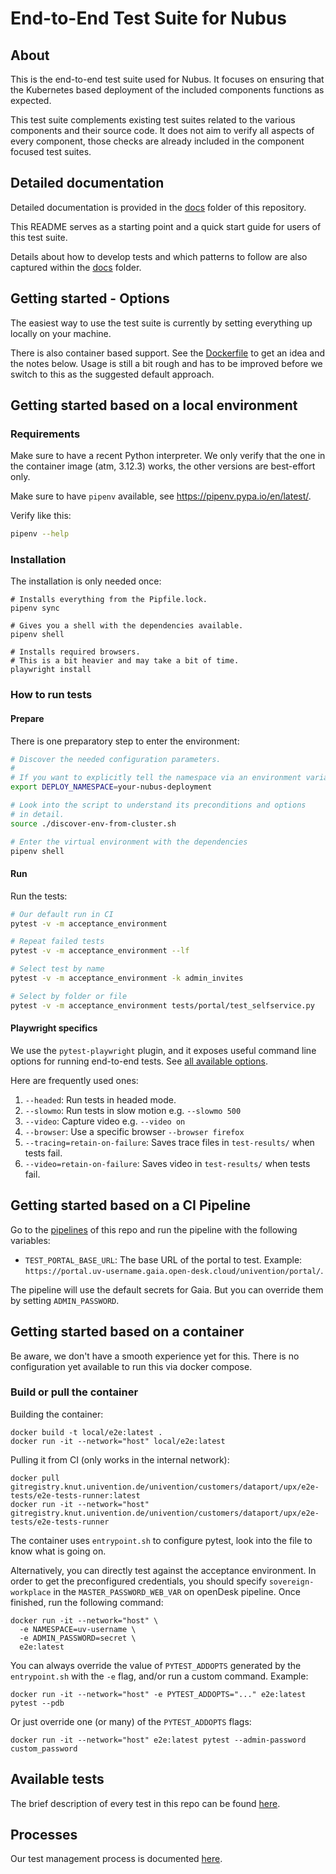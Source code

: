 # End-to-End Test Suite for Nubus


## About

This is the end-to-end test suite used for Nubus. It focuses on ensuring that
the Kubernetes based deployment of the included components functions as
expected.

This test suite complements existing test suites related to the various
components and their source code. It does not aim to verify all aspects of every
component, those checks are already included in the component focused test
suites.


## Detailed documentation

Detailed documentation is provided in the [docs](./docs) folder of this
repository.

This README serves as a starting point and a quick start guide for users of this
test suite.

Details about how to develop tests and which patterns to follow are also
captured within the [docs](./docs) folder.


## Getting started - Options

The easiest way to use the test suite is currently by setting everything up
locally on your machine.

There is also container based support. See the [Dockerfile](./Dockerfile) to get
an idea and the notes below. Usage is still a bit rough and has to be improved
before we switch to this as the suggested default approach.


## Getting started based on a local environment

### Requirements

Make sure to have a recent Python interpreter. We only verify that the one in
the container image (atm, 3.12.3) works, the other versions are best-effort only.

Make sure to have `pipenv` available, see <https://pipenv.pypa.io/en/latest/>.

Verify like this:

```sh
pipenv --help
```

### Installation

The installation is only needed once:

```
# Installs everything from the Pipfile.lock.
pipenv sync

# Gives you a shell with the dependencies available.
pipenv shell

# Installs required browsers.
# This is a bit heavier and may take a bit of time.
playwright install
```

### How to run tests

#### Prepare

There is one preparatory step to enter the environment:

```sh
# Discover the needed configuration parameters.
#
# If you want to explicitly tell the namespace via an environment variable
export DEPLOY_NAMESPACE=your-nubus-deployment

# Look into the script to understand its preconditions and options
# in detail.
source ./discover-env-from-cluster.sh

# Enter the virtual environment with the dependencies
pipenv shell
```

#### Run

Run the tests:

```sh
# Our default run in CI
pytest -v -m acceptance_environment

# Repeat failed tests
pytest -v -m acceptance_environment --lf

# Select test by name
pytest -v -m acceptance_environment -k admin_invites

# Select by folder or file
pytest -v -m acceptance_environment tests/portal/test_selfservice.py
```

#### Playwright specifics

We use the `pytest-playwright` plugin, and it exposes useful command line
options for running end-to-end tests. See [all available
options](https://playwright.dev/python/docs/test-runners).

Here are frequently used ones:

1. `--headed`: Run tests in headed mode.
2. `--slowmo`: Run tests in slow motion e.g. `--slowmo 500`
3. `--video`: Capture video e.g. `--video on`
4. `--browser`: Use a specific browser `--browser firefox`
5. `--tracing=retain-on-failure`: Saves trace files in `test-results/` when tests fail.
6. `--video=retain-on-failure`: Saves video in `test-results/`  when tests fail.


## Getting started based on a CI Pipeline

Go to the
[pipelines](https://git.knut.univention.de/univention/customers/dataport/upx/e2e-tests/-/pipelines)
of this repo and run the pipeline with the following variables:

- `TEST_PORTAL_BASE_URL`: The base URL of the portal to test. Example: `https://portal.uv-username.gaia.open-desk.cloud/univention/portal/`.

The pipeline will use the default secrets for Gaia. But you can override them by
setting `ADMIN_PASSWORD`.


## Getting started based on a container

Be aware, we don't have a smooth experience yet for this. There is no
configuration yet available to run this via docker compose.

### Build or pull the container

Building the container:

```shell
docker build -t local/e2e:latest .
docker run -it --network="host" local/e2e:latest
```

Pulling it from CI (only works in the internal network):

```shell
docker pull gitregistry.knut.univention.de/univention/customers/dataport/upx/e2e-tests/e2e-tests-runner:latest
docker run -it --network="host" gitregistry.knut.univention.de/univention/customers/dataport/upx/e2e-tests/e2e-tests-runner
```

The container uses `entrypoint.sh` to configure pytest, look into the file to
know what is going on.

Alternatively, you can directly test against the acceptance environment. In
order to get the preconfigured credentials, you should specify
`sovereign-workplace` in the `MASTER_PASSWORD_WEB_VAR` on openDesk pipeline.
Once finished, run the following command:

```shell
docker run -it --network="host" \
  -e NAMESPACE=uv-username \
  -e ADMIN_PASSWORD=secret \
  e2e:latest
```

You can always override the value of `PYTEST_ADDOPTS` generated by the
`entrypoint.sh` with the `-e` flag, and/or run a custom command. Example:

```shell
docker run -it --network="host" -e PYTEST_ADDOPTS="..." e2e:latest pytest --pdb
```

Or just override one (or many) of the `PYTEST_ADDOPTS` flags:

```shell
docker run -it --network="host" e2e:latest pytest --admin-password custom_password
```


## Available tests

The brief description of every test in this repo can be found [here](tests.md).


## Processes

Our test management process is documented
[here](https://univention.gitpages.knut.univention.de/customers/dataport/team-souvap/testing/test-management.html).
